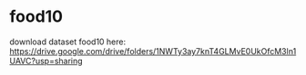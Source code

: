 # food10
download dataset food10 here: https://drive.google.com/drive/folders/1NWTy3ay7knT4GLMvE0UkOfcM3ln1UAVC?usp=sharing
